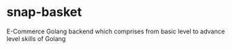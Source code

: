 # snap-basket
E-Commerce Golang backend which comprises from basic level to advance level skills of Golang
